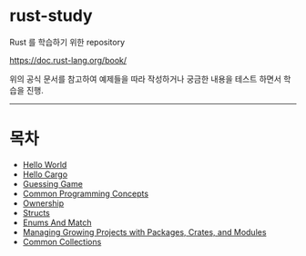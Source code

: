 # rust-study

Rust 를 학습하기 위한 repository

https://doc.rust-lang.org/book/

위의 공식 문서를 참고하여 예제들을 따라 작성하거나 궁금한 내용을 테스트 하면서 학습을 진행.

---

# 목차

* [Hello World](./projects/hello_world)
* [Hello Cargo](./projects/hello_cargo)
* [Guessing Game](./projects/guessing_game)
* [Common Programming Concepts](./projects/concept)
* [Ownership](./projects/ownership)
* [Structs](./projects/structs)
* [Enums And Match](./projects/enums_and_match)
* [Managing Growing Projects with Packages, Crates, and Modules](./projects/managing_growing_projects)
* [Common Collections](./projects/common_collections)
